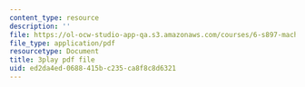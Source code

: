 ```yaml
---
content_type: resource
description: ''
file: https://ol-ocw-studio-app-qa.s3.amazonaws.com/courses/6-s897-machine-learning-for-healthcare-spring-2019/ed2da4ed0688415bc235ca8f8c8d6321_lkO2ocJBsmI.pdf
file_type: application/pdf
resourcetype: Document
title: 3play pdf file
uid: ed2da4ed-0688-415b-c235-ca8f8c8d6321
---
```

